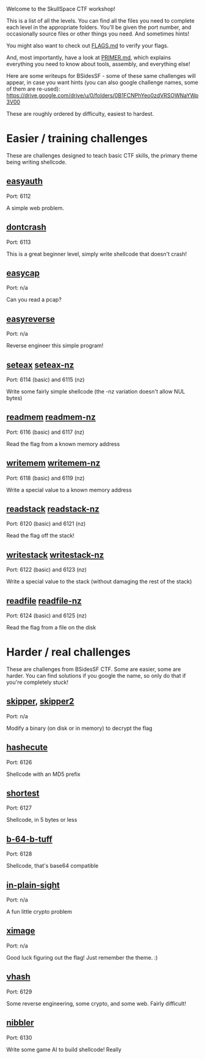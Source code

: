 Welcome to the SkullSpace CTF workshop!

This is a list of all the levels. You can find all the files you need to complete each level in the appropriate folders. You'll be given the port number, and occasionally source files or other things you need. And sometimes hints!

You might also want to check out [FLAGS.md](FLAGS.md) to verify your flags.

And, most importantly, have a look at [PRIMER.md](PRIMER.md), which explains everything you need to know about tools, assembly, and everything else!

Here are some writeups for BSidesSF - some of these same challenges will appear, in case you want hints (you can also google challenge names, some of them are re-used): https://drive.google.com/drive/u/0/folders/0B1FCNPhYeo0zdVRSOWNaYWp3V00

These are roughly ordered by difficulty, easiest to hardest.

# Easier / training challenges

These are challenges designed to teach basic CTF skills, the primary theme being writing shellcode.

## [easyauth](easyauth/)

Port: 6112

A simple web problem.

## [dontcrash](dontcrash)

Port: 6113

This is a great beginner level, simply write shellcode that doesn't crash!

## [easycap](easycap)

Port: n/a

Can you read a pcap?

## [easyreverse](easyreverse)

Port: n/a

Reverse engineer this simple program!

## [seteax](seteax) [seteax-nz](seteax-nz)

Port: 6114 (basic) and 6115 (nz)

Write some fairly simple shellcode (the -nz variation doesn't allow NUL bytes)

## [readmem](readmem) [readmem-nz](readmem-nz)

Port: 6116 (basic) and 6117 (nz)

Read the flag from a known memory address

## [writemem](writemem) [writemem-nz](writemem-nz)

Port: 6118 (basic) and 6119 (nz)

Write a special value to a known memory address

## [readstack](readstack) [readstack-nz](readstack-nz)

Port: 6120 (basic) and 6121 (nz)

Read the flag off the stack!

## [writestack](writestack) [writestack-nz](writestack-nz)

Port: 6122 (basic) and 6123 (nz)

Write a special value to the stack (without damaging the rest of the stack)

## [readfile](readfile) [readfile-nz](readfile-nz)

Port: 6124 (basic) and 6125 (nz)

Read the flag from a file on the disk

# Harder / real challenges

These are challenges from BSidesSF CTF. Some are easier, some are harder. You can find solutions if you google the name, so only do that if you're completely stuck!

## [skipper](skipper), [skipper2](skipper2)

Port: n/a

Modify a binary (on disk or in memory) to decrypt the flag

## [hashecute](hashecute)

Port: 6126

Shellcode with an MD5 prefix

## [shortest](shortest)

Port: 6127

Shellcode, in 5 bytes or less

## [b-64-b-tuff](b-64-b-tuff)

Port: 6128

Shellcode, that's base64 compatible

## [in-plain-sight](in-plain-sight)

Port: n/a

A fun little crypto problem

## [ximage](ximage)

Port: n/a

Good luck figuring out the flag! Just remember the theme. :)

## [vhash](vhash)

Port: 6129

Some reverse engineering, some crypto, and some web. Fairly difficult!

## [nibbler](nibbler)

Port: 6130

Write some game AI to build shellcode! Really
